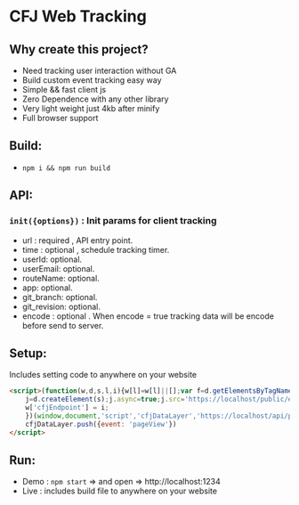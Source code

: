 # CFJ Web Tracking
## Why create this project?
* Need tracking user interaction without GA 
* Build custom event tracking easy way
* Simple && fast client js
* Zero Dependence with any other library
* Very light weight just 4kb after minify
* Full browser support


## Build:
* ``npm i && npm run build``

## API:
### ``init({options})`` : Init params for client tracking

* url : required , API entry point.
* time : optional , schedule tracking timer.
* userId: optional.
* userEmail: optional.
* routeName: optional.
* app: optional.
* git_branch: optional.
* git_revision: optional.
* encode : optional . When encode = true tracking data will be encode before send to server.


## Setup:
Includes setting code to anywhere on your website
```html
<script>(function(w,d,s,l,i){w[l]=w[l]||[];var f=d.getElementsByTagName(s)[0],
    j=d.createElement(s);j.async=true;j.src='https://localhost/public/eventcollectorjs/sdk-0.1.1.js';f.parentNode.insertBefore(j,f);
    w['cfjEndpoint'] = i;
    })(window,document,'script','cfjDataLayer','https://localhost/api/pixel');
    cfjDataLayer.push({event: 'pageView'})
</script>
```

## Run:
* Demo : ``npm start``  => and open => http://localhost:1234
* Live : includes build file to anywhere on your website
